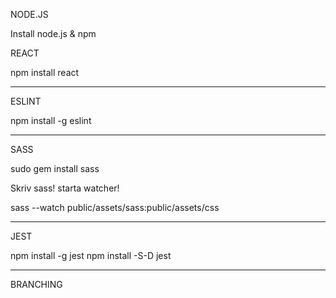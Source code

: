 
  NODE.JS

Install node.js & npm


  REACT

npm install react

  -------------------

  ESLINT

npm install -g eslint

  -------------------

  SASS

sudo gem install sass

Skriv sass! starta watcher!

sass --watch public/assets/sass:public/assets/css

  -------------------

  JEST

npm install -g jest
npm install -S-D jest


  -------------------

  BRANCHING
